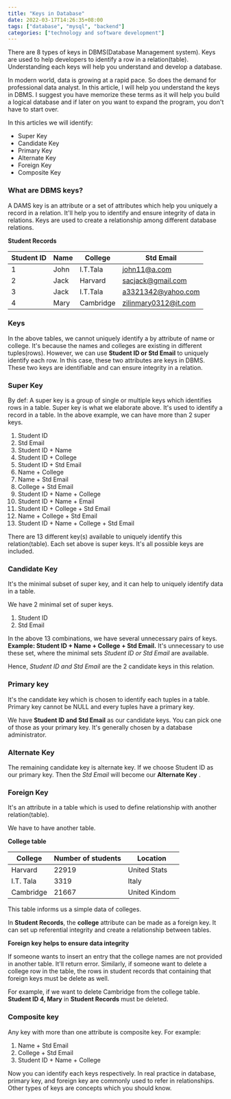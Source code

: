 ```yaml
---
title: "Keys in Database"
date: 2022-03-17T14:26:35+08:00
tags: ["database", "mysql", "backend"]
categories: ["technology and software development"]
---
```


There are 8 types of keys in DBMS(Database Management system). Keys are used to help developers to identify a row in a relation(table). Understanding each keys will help you understand and develop a database. 

In modern world, data is growing at a rapid pace. So does the demand for professional data analyst. In this article, I will help you understand the keys in DBMS. I suggest you have memorize these terms as it will help you build a logical database and if later on you want to expand the program, you don't have to start over.



In this articles we will identify:
- Super Key
- Candidate Key
- Primary Key
- Alternate Key
- Foreign Key
- Composite Key

### What are DBMS keys?

A DAMS key is an attribute or a set of attributes which help you uniquely a record in a relation. It'll help you to identify and ensure integrity of data in relations. Keys are used to create a relationship among different database relations.




**Student Records**

| Student ID | Name | College   | Std Email            |
|------------|------|-----------|----------------------|
| 1          | John | I.T.Tala  | john11@a.com         |
| 2          | Jack | Harvard   | sacjack@gmail.com    |
| 3          | Jack | I.T.Tala  | a3321342@yahoo.com   |
| 4          | Mary | Cambridge | zilinmary0312@it.com |

### Keys
In the above tables, we cannot uniquely identify a by attribute of name or college. It's because the names and colleges are existing in different tuples(rows). However, we can use **Student ID or Std Email** to uniquely identify each row. In this case, these two attributes are keys in DBMS. These two keys are identifiable and can ensure integrity in a relation.

### Super Key
By def: A super key is a group of single or multiple keys which identifies rows in a table.
Super key is what we elaborate above. It's used to identify a record in a table. In the above example, we can have more than 2 super keys.
1. Student ID
2. Std Email
3. Student ID + Name
4. Student ID + College
5. Student ID + Std Email
1. Name + College
1. Name + Std Email
1. College + Std Email
1. Student ID + Name + College
1. Student ID + Name + Email
1. Student ID + College + Std Email
1. Name + College + Std Email
1. Student ID + Name + College + Std Email

There are 13 different key(s) available to uniquely identify this relation(table). Each set above is super keys. It's all possible keys are included.

### Candidate Key
It's the minimal subset of super key, and it can help to uniquely identify data in a table.

We have 2 minimal set of super keys.
1. Student ID
1. Std Email

In the above 13 combinations, we have several unnecessary pairs of keys. **Example: Student ID + Name + College + Std Email.** It's unnecessary to use these set, where the minimal sets *Student ID or Std Email* are available. 

Hence, *Student ID and Std Email* are the 2 candidate keys in this relation.

### Primary key
It's the candidate key which is chosen to identify each tuples in a table. Primary key cannot be NULL and every tuples have a primary key.

We have **Student ID and Std Email** as our candidate keys. You can pick one of those as your primary key. It's generally chosen by a database administrator.

### Alternate Key
The remaining candidate key is alternate key. If we choose Student ID as our primary key. Then the *Std Email* will become our **Alternate Key** .

### Foreign Key
It's an attribute in a table which is used to define relationship with another relation(table).

We have to have another table.


**College table** 

| College   | Number of students | Location      |
|-----------|--------------------|---------------|
| Harvard   | 22919              | United Stats  |
| I.T. Tala | 3319               | Italy         |
| Cambridge | 21667              | United Kindom |

This table informs us a simple data of colleges. 

In **Student Records**, the **college** attribute can be made as a foreign key. It can set up referential integrity and create a relationship between tables.


**Foreign key helps to ensure data integrity** 

If someone wants to insert an entry that the college names are not provided in another table. It'll return error. Similarly, if someone want to delete a college row in the table, the rows in student records that containing that foreign keys must be delete as well.

For example, if we want to delete Cambridge from the college table. **Student ID 4, Mary** in **Student Records** must be deleted.

### Composite key
Any key with more than one attribute is composite key. For example: 
1. Name + Std Email
1. College + Std Email
1. Student ID + Name + College


Now you can identify each keys respectively. In real practice in database, primary key, and foreign key are commonly used to refer in relationships. Other types of keys are concepts which you should know.

